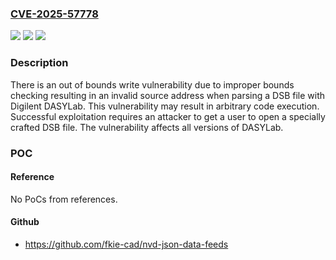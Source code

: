### [CVE-2025-57778](https://cve.mitre.org/cgi-bin/cvename.cgi?name=CVE-2025-57778)
![](https://img.shields.io/static/v1?label=Product&message=DASYLab&color=blue)
![](https://img.shields.io/static/v1?label=Version&message=0%20&color=brightgreen)
![](https://img.shields.io/static/v1?label=Vulnerability&message=CWE-1285%20Improper%20Validation%20of%20Specified%20Index%2C%20Position%2C%20or%20Offset%20in%20Input&color=brightgreen)

### Description

There is an out of bounds write vulnerability due to improper bounds checking resulting in an invalid source address when parsing a DSB file with Digilent DASYLab.  This vulnerability may result in arbitrary code execution.  Successful exploitation requires an attacker to get a user to open a specially crafted DSB file.  The vulnerability affects all versions of DASYLab.

### POC

#### Reference
No PoCs from references.

#### Github
- https://github.com/fkie-cad/nvd-json-data-feeds

